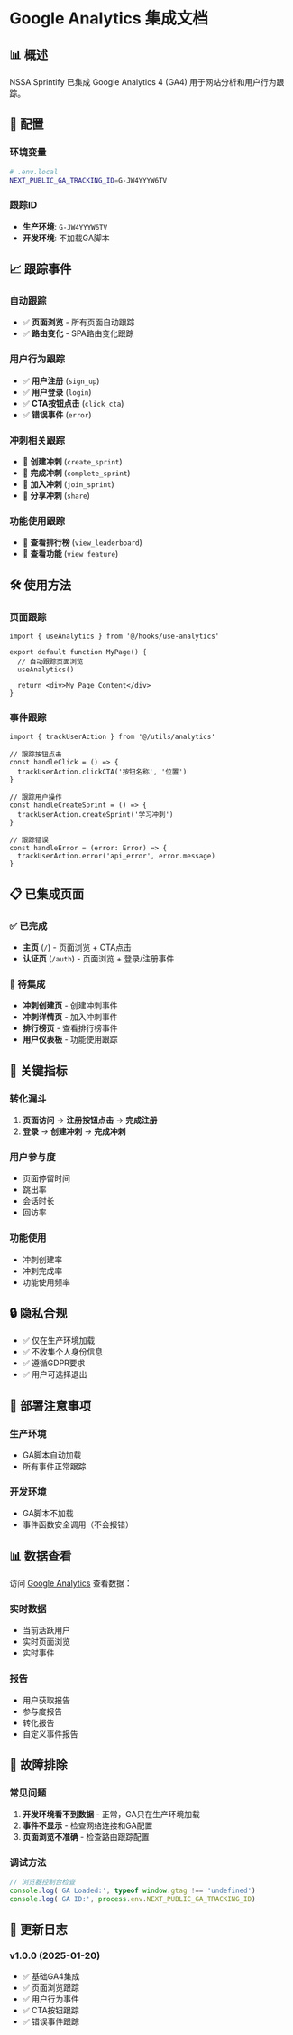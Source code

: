 # Google Analytics 集成文档

## 📊 概述

NSSA Sprintify 已集成 Google Analytics 4 (GA4) 用于网站分析和用户行为跟踪。

## 🔧 配置

### 环境变量
```bash
# .env.local
NEXT_PUBLIC_GA_TRACKING_ID=G-JW4YYYW6TV
```

### 跟踪ID
- **生产环境**: `G-JW4YYYW6TV`
- **开发环境**: 不加载GA脚本

## 📈 跟踪事件

### 自动跟踪
- ✅ **页面浏览** - 所有页面自动跟踪
- ✅ **路由变化** - SPA路由变化跟踪

### 用户行为跟踪
- ✅ **用户注册** (`sign_up`)
- ✅ **用户登录** (`login`)
- ✅ **CTA按钮点击** (`click_cta`)
- ✅ **错误事件** (`error`)

### 冲刺相关跟踪
- 🔄 **创建冲刺** (`create_sprint`)
- 🔄 **完成冲刺** (`complete_sprint`)
- 🔄 **加入冲刺** (`join_sprint`)
- 🔄 **分享冲刺** (`share`)

### 功能使用跟踪
- 🔄 **查看排行榜** (`view_leaderboard`)
- 🔄 **查看功能** (`view_feature`)

## 🛠️ 使用方法

### 页面跟踪
```tsx
import { useAnalytics } from '@/hooks/use-analytics'

export default function MyPage() {
  // 自动跟踪页面浏览
  useAnalytics()
  
  return <div>My Page Content</div>
}
```

### 事件跟踪
```tsx
import { trackUserAction } from '@/utils/analytics'

// 跟踪按钮点击
const handleClick = () => {
  trackUserAction.clickCTA('按钮名称', '位置')
}

// 跟踪用户操作
const handleCreateSprint = () => {
  trackUserAction.createSprint('学习冲刺')
}

// 跟踪错误
const handleError = (error: Error) => {
  trackUserAction.error('api_error', error.message)
}
```

## 📋 已集成页面

### ✅ 已完成
- **主页** (`/`) - 页面浏览 + CTA点击
- **认证页** (`/auth`) - 页面浏览 + 登录/注册事件

### 🔄 待集成
- **冲刺创建页** - 创建冲刺事件
- **冲刺详情页** - 加入冲刺事件
- **排行榜页** - 查看排行榜事件
- **用户仪表板** - 功能使用跟踪

## 🎯 关键指标

### 转化漏斗
1. **页面访问** → **注册按钮点击** → **完成注册**
2. **登录** → **创建冲刺** → **完成冲刺**

### 用户参与度
- 页面停留时间
- 跳出率
- 会话时长
- 回访率

### 功能使用
- 冲刺创建率
- 冲刺完成率
- 功能使用频率

## 🔒 隐私合规

- ✅ 仅在生产环境加载
- ✅ 不收集个人身份信息
- ✅ 遵循GDPR要求
- ✅ 用户可选择退出

## 🚀 部署注意事项

### 生产环境
- GA脚本自动加载
- 所有事件正常跟踪

### 开发环境
- GA脚本不加载
- 事件函数安全调用（不会报错）

## 📊 数据查看

访问 [Google Analytics](https://analytics.google.com/analytics/web/#/p460516) 查看数据：

### 实时数据
- 当前活跃用户
- 实时页面浏览
- 实时事件

### 报告
- 用户获取报告
- 参与度报告
- 转化报告
- 自定义事件报告

## 🔧 故障排除

### 常见问题
1. **开发环境看不到数据** - 正常，GA只在生产环境加载
2. **事件不显示** - 检查网络连接和GA配置
3. **页面浏览不准确** - 检查路由跟踪配置

### 调试方法
```javascript
// 浏览器控制台检查
console.log('GA Loaded:', typeof window.gtag !== 'undefined')
console.log('GA ID:', process.env.NEXT_PUBLIC_GA_TRACKING_ID)
```

## 📝 更新日志

### v1.0.0 (2025-01-20)
- ✅ 基础GA4集成
- ✅ 页面浏览跟踪
- ✅ 用户行为事件
- ✅ CTA按钮跟踪
- ✅ 错误事件跟踪
